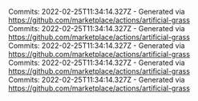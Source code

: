 Commits: 2022-02-25T11:34:14.327Z - Generated via https://github.com/marketplace/actions/artificial-grass
<br>
Commits: 2022-02-25T11:34:14.327Z - Generated via https://github.com/marketplace/actions/artificial-grass
<br>
Commits: 2022-02-25T11:34:14.327Z - Generated via https://github.com/marketplace/actions/artificial-grass
<br>
Commits: 2022-02-25T11:34:14.327Z - Generated via https://github.com/marketplace/actions/artificial-grass
<br>
Commits: 2022-02-25T11:34:14.327Z - Generated via https://github.com/marketplace/actions/artificial-grass
<br>
